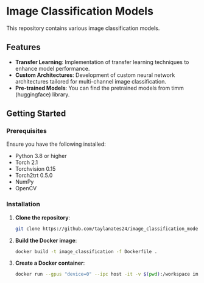 # Image Classification Models

This repository contains various image classification models.

## Features

- **Transfer Learning**: Implementation of transfer learning techniques to enhance model performance.
- **Custom Architectures**: Development of custom neural network architectures tailored for multi-channel image classification.
- **Pre-trained Models**: You can find the pretrained models from timm (huggingface) library.

## Getting Started

### Prerequisites

Ensure you have the following installed:
- Python 3.8 or higher
- Torch 2.1
- Torchvision 0.15
- Torch2trt 0.5.0
- NumPy
- OpenCV

### Installation

1. **Clone the repository**:

   ```bash
   git clone https://github.com/taylanates24/image_classification_models.git
   ```

2. **Build the Docker image**:

   ```bash
   docker build -t image_classification -f Dockerfile .
   ```

3. **Create a Docker container**:

   ```bash
   docker run --gpus "device=0" --ipc host -it -v $(pwd):/workspace image_classification
   ```


